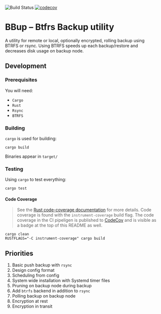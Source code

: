 ![Build Status](https://github.com/morgaesis/bbup/actions/workflows/build.yml/badge.svg) [![codecov](https://codecov.io/gh/morgaesis/bbup/branch/main/graph/badge.svg?token=0K9F6XVA6S)](https://codecov.io/gh/morgaesis/bbup)
# BBup – Btfrs Backup utility 

A utility for remote or local, optionally encrypted, rolling backup using BTRFS or rsync. Using BTRFS speeds up each backup/restore and decreases disk usage on backup node.

## Development
### Prerequisites
You will need:
- `Cargo`
- `Rust`
- `Rsync`
- `BTRFS`

### Building
`cargo` is used for building:
```shell
cargo build
```
Binaries appear in `target/`

### Testing
Using `cargo` to test everything:
```shell
cargo test
```
#### Code Coverage
> See the [Rust code-coverage documentation](https://doc.rust-lang.org/rustc/instrument-coverage.html) for more details.
Code coverage is found with the `instrument-coverage` build flag. The code coverage in the CI pipeligen is published to [CodeCov](https://app.codecov.io/gh/morgaesis/bbup) and is visible as a badge at the top of this README as well.
```
cargo clean
RUSTFLAGS="-C instrument-coverage" cargo build
```

## Priorities
1. Basic push backup with `rsync`
2. Design config format
3. Scheduling from config
4. System wide installation with Systemd timer files
5. Pruning on backup node during backup
6. Add `btrfs` backend in addition to `rsync`
7. Polling backup on backup node
8. Encryption at rest
9. Encryption in transit
